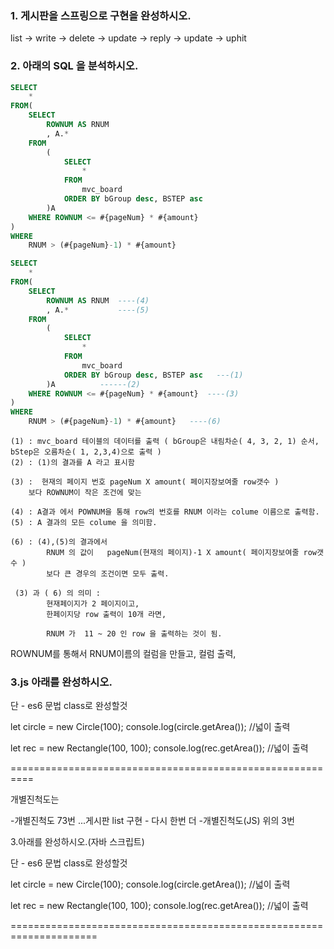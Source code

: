 ### 1. 게시판을 스프링으로 구현을 완성하시오.

list -> write -> delete -> update -> reply -> update -> uphit

### 2. 아래의 SQL 을 분석하시오.
```sql
SELECT 
	*
FROM(
	SELECT 
		ROWNUM AS RNUM
		, A.* 
	FROM
		(
			SELECT
				*
			FROM
				mvc_board 
			ORDER BY bGroup desc, BSTEP asc   
		)A 
	WHERE ROWNUM <= #{pageNum} * #{amount}
) 
WHERE 
	RNUM > (#{pageNum}-1) * #{amount}
```
```sql
SELECT 
	*
FROM(
	SELECT 
		ROWNUM AS RNUM	----(4)
		, A.* 			----(5)
	FROM
		(
			SELECT
				*
			FROM
				mvc_board 
			ORDER BY bGroup desc, BSTEP asc   ---(1)
		)A 			------(2)
	WHERE ROWNUM <= #{pageNum} * #{amount}	----(3)
) 
WHERE 
	RNUM > (#{pageNum}-1) * #{amount}	----(6)
```
```
(1) : mvc_board 테이블의 데이터를 출력 ( bGroup은 내림차순( 4, 3, 2, 1) 순서, bStep은 오름차순( 1, 2,3,4)으로 출력 )
(2) : (1)의 결과를 A 라고 표시함

(3) :  현재의 페이지 번호 pageNum X amount( 페이지장보여줄 row갯수 )
	보다 ROWNUM이 작은 조건에 맞는

(4) : A결과 에서 POWNUM을 통해 row의 번호를 RNUM 이라는 colume 이름으로 출력함.
(5) : A 결과의 모든 colume 을 의미함.

(6) : (4),(5)의 결과에서 
		RNUM 의 값이   pageNum(현재의 페이지)-1 X amount( 페이지장보여줄 row갯수 )
		보다 큰 경우의 조건이면 모두 출력.

 (3) 과 ( 6) 의 의미 : 
		현재페이지가 2 페이지이고,
		한페이지당 row 출력이 10개 라면,
		
		RNUM 가  11 ~ 20 인 row 을 출력하는 것이 됨.
```
ROWNUM를 통해서 RNUM이름의 컬럼을 만들고, 컬럼 출력,

### 3.js 아래를 완성하시오.

단 - es6 문법 class로 완성할것

let circle = new Circle(100);
console.log(circle.getArea()); //넓이 출력 



let rec = new Rectangle(100, 100);
console.log(rec.getArea()); //넓이 출력 



==========================================================

 개별진척도는

-개별진척도 73번  ...게시판 list 구현 - 다시 한번 더 
-개별진척도(JS) 위의 3번

3.아래를 완성하시오.(자바 스크립트)

단 - es6 문법 class로 완성할것

let circle = new Circle(100);
console.log(circle.getArea()); //넓이 출력 



let rec = new Rectangle(100, 100);
console.log(rec.getArea()); //넓이 출력 





=====================================================================



